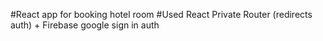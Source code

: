 #React app for booking hotel room
#Used React Private Router (redirects auth) + Firebase google sign in auth
